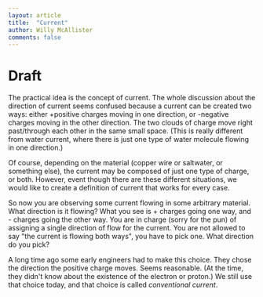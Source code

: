 ```yaml
---
layout: article
title:  "Current"
author: Willy McAllister
comments: false
---
```


# Draft

The practical idea is the concept of current. The whole discussion about the direction of current seems confused because a current can be created two ways: either +positive charges moving in one direction, or -negative charges moving in the other direction. The two clouds of charge move right past/through each other in the same small space. (This is really different from water current, where there is just one type of water molecule flowing in one direction.)

Of course, depending on the material (copper wire or saltwater, or something else), the current may be composed of just one type of charge, or both. However, event though there are these different situations, we would like to create a definition of current that works for every case. 

So now you are observing some current flowing in some arbitrary material. What direction is it flowing? What you see is + charges going one way, and - charges going the other way. You are in charge (sorry for the pun) of assigning a single direction of flow for the current. You are not allowed to say "the current is flowing both ways", you have to pick one. What direction do you pick?

A long time ago some early engineers had to make this choice. They chose the direction the positive charge moves. Seems reasonable. (At the time, they didn't know about the existence of the electron or proton.) We still use that choice today, and that choice is called *conventional current*.  